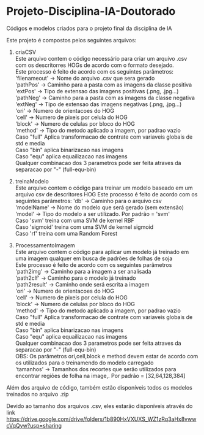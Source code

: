 # Projeto-Disciplina-IA-Doutorado
Códigos e modelos criados para o projeto final da disciplina de IA

Este projeto é compostos pelos seguintes arquivos:  

  1) criaCSV  
    Este arquivo contem o código necessário para criar um arquivo .csv com os descritorres HOGs de acordo com o formato desejado.  
    Este processo é feito de acordo com os seguintes parâmetros:  
      'filenameout' -> Nome do arquivo .csv que sera gerado  
      'pathPos' -> Caminho para a pasta com as imagens da classe positiva  
      'extPos' -> Tipo de extensao das imagens positivas (.png, .jpg...)  
      'pathNeg' -> Caminho para a pasta com as imagens da classe negativa  
      'extNeg' -> Tipo de extensao das imagens negativas (.png, .jpg...)  
      'ori' -> Numero de orientacoes do HOG  
      'cell' -> Numero de pixeis por celula do HOG  
      'block' -> Numero de celulas por bloco do HOG  
      'method' -> Tipo do metodo aplicado a imagem, por padrao vazio  
        Caso "full" Aplica transformacao de contrate com variaveis globais de std e media  
        Caso "bin" aplica binarizacao nas imagens  
        Caso "equ" aplica equailizacao nas imagens  
        Qualquer combinacao dos 3 parametros pode ser feita atraves da separacao por "-" (full-equ-bin)  
        
  2)  treinaModelo  
    Este arquivo contem o código para treinar um modelo baseado em um arquivo csv de descritores HOG
    Este processo é feito de acordo com os seguintes parâmetros:
      'db' -> Caminho para o arquivo csv  
      'modelName' -> Nome do modelo que será gerado (sem extensão)  
      'model' -> Tipo do modelo a ser utilizado. Por padrão = 'svm'  
        Caso 'svm' treina com uma SVM de kernel RBF  
        Caso 'sigmoid' treina com uma SVM de kernel sigmoid  
        Caso 'rf' treina com uma Random Forest  
      
  3)    ProcessamentoImagem  
    Este arquivo contem o código para aplicar um modelo já treinado em uma imagem qualquer em busca de padrões de folhas de soja  
    Este processo é feito de acordo com os seguintes parâmetros  
      'path2img' -> Caminho para a imagem a ser analisada  
      'path2clf' -> Caminho para o modelo já treinado  
      'path2result' -> Caminho onde será escrita a imagem  
      'ori' -> Numero de orientacoes do HOG  
      'cell' -> Numero de pixeis por celula do HOG  
      'block' -> Numero de celulas por bloco do HOG  
      'method' -> Tipo do metodo aplicado a imagem, por padrao vazio  
        Caso "full" Aplica transformacao de contrate com variaveis globais de std e media  
        Caso "bin" aplica binarizacao nas imagens  
        Caso "equ" aplica equailizacao nas imagens  
        Qualquer combinacao dos 3 parametros pode ser feita atraves da separacao por "-" (full-equ-bin)  
      OBS: Os parâmetros ori,cell,block e method devem estar de acordo com os utilizados para o treinamendo do modelo carregado  
      'tamanhos' -> Tamanhos dos recortes que serão utilizados para encontrar regiões de folha na image,. Por padrão = [32,64,128,384]  

Além dos arquivo de código, também estão disponíveis todos os modelos treinados no arquivo .zip

Devido ao tamanho dos arquivos .csv, eles estarão disponíveis através do link https://drive.google.com/drive/folders/1b890HxVXUXS_WZ1zRq3aHx8vwwcVqQyw?usp=sharing 
